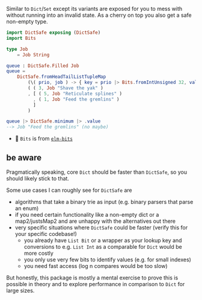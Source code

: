 Similar to `Dict`/`Set` except its variants are exposed for you to mess with
without running into an invalid state.
As a cherry on top you also get a safe non-empty type.

```elm
import DictSafe exposing (DictSafe)
import Bits

type Job
    = Job String

queue : DictSafe.Filled Job
queue =
    DictSafe.fromHeadTailListTupleMap
        (\( prio, job ) -> { key = prio |> Bits.fromIntUnsigned 32, value = job })
        ( ( 3, Job "Shave the yak" )
        , [ ( 5, Job "Reticulate splines" )
          , ( 1, Job "Feed the gremlins" )
          ]
        )

queue |> DictSafe.minimum |> .value
--> Job "Feed the gremlins" (no maybe)
```
  - 🧩 `Bits` is from [`elm-bits`](https://dark.elm.dmy.fr/packages/lue-bird/elm-bits/latest/)

## be aware

Pragmatically speaking, core `Dict` should be faster than `DictSafe`,
so you should likely stick to that.

Some use cases I can roughly see for `DictSafe` are
  - algorithms that take a binary trie as input (e.g. binary parsers that parse an enum)
  - if you need certain functionality like a non-empty dict or a map2/justsMap2 and are unhappy with the alternatives out there
  - very specific situations where `DictSafe` could be faster (verify this for your specific codebase!)
    - you already have `List Bit` or a wrapper as your lookup key and conversions to e.g. `List Int` as a comparable for `Dict` would be more costly
    - you only use very few bits to identify values (e.g. for small indexes)
    - you need fast access (log n compares would be too slow)

But honestly, this package is mostly a mental exercise to prove this is possible in theory
and to explore performance in comparison to `Dict` for large sizes.

